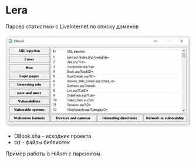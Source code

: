 # Lera
Парсер статистики с LiveInternet по списку доменов

![Image alt](https://github.com/the-Gross/DBook/blob/main/Screenshot_4.jpg)

* DBook.sha - исходник проекта
* txt - файлы библиотек

Пример работы в HiAsm с парсингом.

